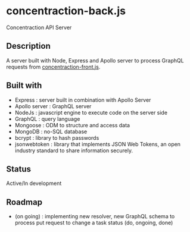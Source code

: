 # concentraction-back.js
Concentraction API Server

## Description

A server built with Node, Express and Apollo server to process GraphQL requests from [concentraction-front.js](https://github.com/CYL-B/concentraction-front). 


## Built with
- Express : server built in combination with Apollo Server
- Apollo server : GraphQL server
- NodeJs : javascript engine to execute code on the server side
- GraphQL : query language
- Mongoose : ODM to structure and access data
- MongoDB : no-SQL database
- bcrypt : library to hash passwords
- jsonwebtoken : library that implements JSON Web Tokens, an open industry standard to share information securely.

## Status
Active/In development

## Roadmap
- (on going) : implementing new resolver, new GraphQL schema to process put request to change a task status (do, ongoing, done)
  
